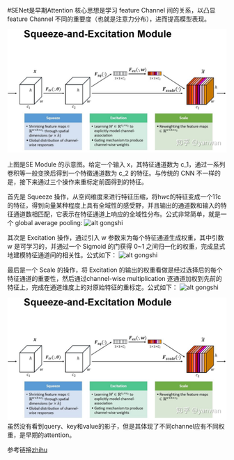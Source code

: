 #SENet是早期Attention
核心思想是学习 feature Channel 间的关系，以凸显feature Channel 不同的重要度（也就是注意力分布），进而提高模型表现。

![alt picture](../pic/senet_1.jpg)

上图是SE Module 的示意图。给定一个输入 x，其特征通道数为 c_1，通过一系列卷积等一般变换后得到一个特徵通道数为 c_2 的特征。与传统的 CNN 不一样的是，接下来通过三个操作来重标定前面得到的特征。

首先是 Squeeze 操作，从空间维度来进行特征压缩，将h*w*c的特征变成一个1*1*c的特征，得到向量某种程度上具有全域性的感受野，并且输出的通道数和输入的特征通道数相匹配，它表示在特征通道上响应的全域性分布。公式非常简单，就是一个 global average pooling:
![alt gongshi](https://pic2.zhimg.com/v2-bae82e76f49627259ef0cd40fa90ada1_r.jpg)

其次是 Excitation 操作，通过引入 w 参数来为每个特征通道生成权重，其中引数 w 是可学习的，并通过一个 Sigmoid 的门获得 0~1 之间归一化的权重，完成显式地建模特征通道间的相关性。公式如下：
![alt gongshi](https://pic4.zhimg.com/v2-c1c19c8bed9fc6a30593e788b2980bd3_r.jpg)

最后是一个 Scale 的操作，将 Excitation 的输出的权重看做是经过选择后的每个特征通道的重要性，然后通过channel-wise multiplication 逐通道加权到先前的特征上，完成在通道维度上的对原始特征的重标定。公式如下：
![alt gongshi](https://pic1.zhimg.com/v2-a921553eef4fc05af13c2a3cc828d2ec_r.jpg)

![alt jiegou](../pic/senet_1.jpg)
虽然没有看到query、key和value的影子，但是其体现了不同channel应有不同权重，是早期的attention。

参考链接[zhihu](https://zhuanlan.zhihu.com/p/283125663)